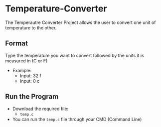 # Temperature-Converter
The Temperautre Converter Project allows the user to convert one unit of temperature to the other.

## Format
Type the temperature you want to convert followed by the units it is measured in (C or F)
- Example:
  - Input: 32 f
  - Input: 0 c

## Run the Program
- Download the required file:
  - `temp.c`
- You can run the `temp.c` file through your CMD (Command Line)

